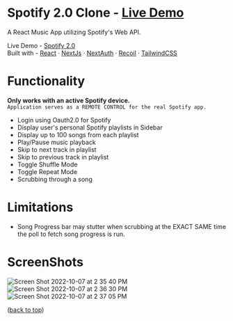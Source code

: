 # Spotify 2.0 Clone - [Live Demo](https://spotify-clone-pkmans.vercel.app/login) 
A React Music App utilizing Spotify's Web API. 

Live Demo - [Spotify 2.0](https://spotify-clone-pkmans.vercel.app/login)  
Built with - [React](https://reactjs.org/) · [NextJs](https://nextjs.org/) · [NextAuth](https://next-auth.js.org/) · [Recoil](https://recoiljs.org/) · [TailwindCSS](https://tailwindcss.com/)


# Functionality
**Only works with an active Spotify device.**  
```Application serves as a REMOTE CONTROL for the real Spotify app.```

- Login using Oauth2.0 for Spotify
- Display user's personal Spotify playlists in Sidebar
- Display up to 100 songs from each playlist
- Play/Pause music playback 
- Skip to next track in playlist
- Skip to previous track in playlist
- Toggle Shuffle Mode
- Toggle Repeat Mode
- Scrubbing through a song

# Limitations
- Song Progress bar may stutter when scrubbing at the EXACT SAME time the poll to fetch song progress is run. 

# ScreenShots
![Screen Shot 2022-10-07 at 2 35 40 PM](https://user-images.githubusercontent.com/60535510/194661837-876b4f59-9fd5-449a-8707-e4d19ed4cda3.png)
![Screen Shot 2022-10-07 at 2 36 30 PM](https://user-images.githubusercontent.com/60535510/194661862-76c5fbf2-43e2-41ef-b62a-53ca7e09f85e.png)
![Screen Shot 2022-10-07 at 2 37 05 PM](https://user-images.githubusercontent.com/60535510/194661894-726bdbf1-2dfa-494c-83d9-122844c05337.png)

([back to top](#spotify-20-clone))
